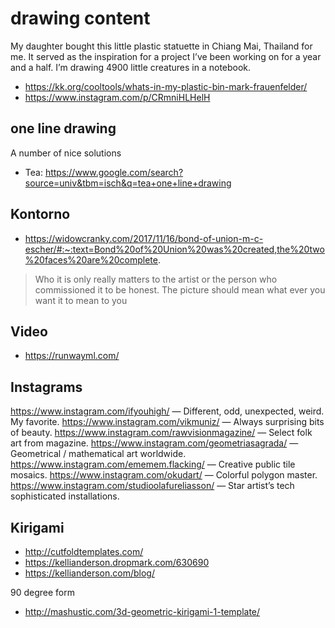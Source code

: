 # drawing content

My daughter bought this little plastic statuette in Chiang Mai, Thailand for me. It served as the inspiration for a project I’ve been working on for a year and a half. I’m drawing 4900 little creatures in a notebook.

* https://kk.org/cooltools/whats-in-my-plastic-bin-mark-frauenfelder/
* https://www.instagram.com/p/CRmniHLHelH

## one line drawing
A number of nice solutions

* Tea: https://www.google.com/search?source=univ&tbm=isch&q=tea+one+line+drawing

## Kontorno

* https://widowcranky.com/2017/11/16/bond-of-union-m-c-escher/#:~:text=Bond%20of%20Union%20was%20created,the%20two%20faces%20are%20complete.
> Who it is only really matters to the artist or the person who commissioned it to be honest. The picture should mean what ever you want it to mean to you

## Video

* https://runwayml.com/


## Instagrams

https://www.instagram.com/ifyouhigh/ — Different, odd, unexpected, weird. My favorite.
https://www.instagram.com/vikmuniz/ — Always surprising bits of beauty.
https://www.instagram.com/rawvisionmagazine/ — Select folk art from magazine.
https://www.instagram.com/geometriasagrada/ — Geometrical / mathematical art worldwide.
https://www.instagram.com/ememem.flacking/ — Creative public tile mosaics.
https://www.instagram.com/okudart/ — Colorful polygon master.
https://www.instagram.com/studioolafureliasson/ — Star artist’s tech sophisticated installations.

## Kirigami

* http://cutfoldtemplates.com/
* https://kellianderson.dropmark.com/630690
* https://kellianderson.com/blog/

90 degree form

* http://mashustic.com/3d-geometric-kirigami-1-template/